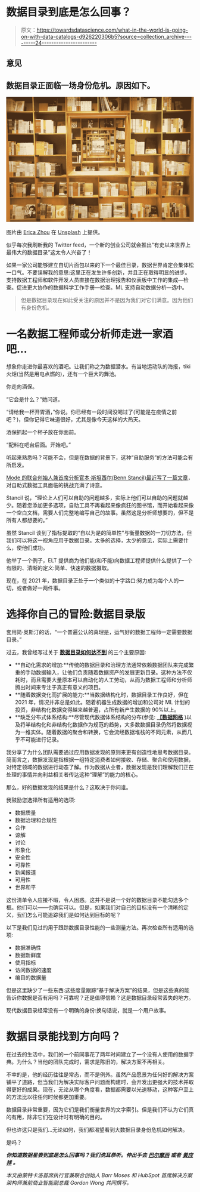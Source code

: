 # 数据目录到底是怎么回事？

> 原文：<https://towardsdatascience.com/what-in-the-world-is-going-on-with-data-catalogs-d926220306b5?source=collection_archive---------24----------------------->

## 意见

## 数据目录正面临一场身份危机。原因如下。

![](img/c1b1a773558d9b90efb1ba12537bf44d.png)

图片由 [Erica Zhou](https://unsplash.com/photos/sb5WBCvx0IU) 在 [Unsplash](http://www.unsplash.com) 上提供。

似乎每次我刷新我的 Twitter feed，一个新的创业公司就会推出“有史以来世界上最伟大的数据目录”这太令人兴奋了！

如果一家公司能够建立自切片面包以来的下一个最佳目录，数据世界肯定会集体松一口气。不要误解我的意思:这里正在发生许多创新，并且正在取得明显的进步。支持数据工程师和软件开发人员直接在数据治理报告和仪表板中工作的集成—检查。促进更大协作的数据科学工作手册—检查。ML 支持自动数据分析—选中。

> 但是数据目录现在如此受关注的原因并不是因为我们对它们满意。因为他们有身份危机。

# 一名数据工程师或分析师走进一家酒吧…

想象你走进你最喜欢的酒吧。让我们称之为数据潜水。有当地运动队的海报，tiki 火炬(当然是用电点燃的)，还有一个巨大的舞池。

你走向酒保。

“它会是什么？”她问道。

“请给我一杯开胃酒，”你说。你已经有一段时间没喝过了(可能是在疫情之前吧？)，但你记得它味道很好，尤其是像今天这样的大热天。

酒保抓起一个杯子放在你面前。

“配料在吧台后面。开始吧。”

听起来熟悉吗？可能不会，但是在数据的背景下，这种“自助服务”的方法可能会有所启发。

[Mode 的联合创始人兼首席分析官本·斯坦西尔(Benn Stancil)最近写了一篇文章](https://benn.substack.com/p/self-serve-still-a-problem)，对自助式数据工具面临的挑战充满了诗意。

Stancil 说，“理论上人们可以自助的问题越多，实际上他们可以自助的问题就越少。随着您添加更多选项，自助工具不再看起来像疯狂的图书馆，而开始看起来像一个空白文档，需要人们完整地编写自己的故事。虽然这是分析师想要的，但不是所有人都想要的。”

虽然 Stancil 谈到了指标提取的“自以为是的简单性”与衡量数据的一刀切方法，但我们可以将这一视角应用于数据目录。太多的选择，太少的意见，实际上需要什么，使他们成功。

他举了一个例子，ELT 提供商为他们能(和不能)向数据工程师提供什么提供了一个有限的、清晰的定义:简单、快速的数据摄取。

现在，在 2021 年，数据目录正处于一个类似的十字路口:努力成为每个人的一切，或者做好一两件事。

# 选择你自己的冒险:数据目录版

套用简·奥斯汀的话，“一个普遍公认的真理是，运气好的数据工程师一定需要数据目录。”

过去，我曾经写过关于 [**数据目录如何达不到**](https://www.montecarlodata.com/data-catalogs-are-dead-long-live-data-discovery/) 的三个主要原因:

*   **自动化需求的增加:**传统的数据目录和治理方法通常依赖数据团队来完成繁重的手动数据输入，让他们负责随着数据资产的发展更新目录。这种方法不仅耗时，而且需要大量原本可以自动化的人工劳动，从而为数据工程师和分析师腾出时间来专注于真正有意义的项目。
*   **随着数据变化而扩展的能力:**当数据结构化时，数据目录工作良好，但在 2021 年，情况并非总是如此。随着机器生成数据的增加和公司对 ML 计划的投资，非结构化数据变得越来越普遍，占所有新产生数据的 90%以上。
*   **缺乏分布式体系结构:**尽管现代数据体系结构的分布(参见: [**【数据网格**](https://www.montecarlodata.com/what-is-a-data-mesh-and-how-not-to-mesh-it-up/) )以及将半结构化和非结构化数据作为规范的趋势，大多数数据目录仍然将数据视为一维实体。随着数据的聚合和转换，它会流经数据堆栈的不同元素，从而几乎不可能进行记录。

我分享了为什么团队需要通过应用数据发现的原则来更有创造性地思考数据目录。简而言之，数据发现是指根据一组特定消费者如何接收、存储、聚合和使用数据，对特定领域的数据进行动态了解。作为数据从业者，数据发现是我们理解我们正在处理的事情并向利益相关者传达这种“理解”的能力的核心。

那么，好的数据发现的结果是什么？这取决于你问谁。

我鼓励您选择所有适用的选项:

*   数据质量
*   数据治理和合规性
*   合作
*   谅解
*   讨论
*   形象化
*   安全性
*   可靠性
*   新闻报道
*   可用性
*   世界和平

这份清单令人应接不暇，令人困惑。这并不是说一个好的数据目录不能勾选多个框。他们可以——也确实可以。但是，如果我们对自己的目标没有一个清晰的定义，我们怎么可能追踪我们是如何达到目标的呢？

以下是我们见过的用于跟踪数据目录性能的一些测量方法。再次检查所有适用的选项:

*   数据准确性
*   数据新鲜度
*   使用指标
*   访问数据的速度
*   编目的数据量

但是这里缺少了一些东西:这些度量跟踪“基于解决方案”的结果，但是这些真的能告诉你数据是否有用吗？可靠呢？还是值得信赖？这是数据目录经常丢失的地方。

现代数据目录经常没有一个明确的身份:换句话说，就是一个用户故事。

# 数据目录能找到方向吗？

在过去的生活中，我们的一个前同事花了两年时间建立了一个没有人使用的数据字典。为什么？当他的团队完成时，需求是陈旧的，解决方案不再相关。

不幸的是，他的经历往往是常态，而不是例外。虽然产品愿景为任何好的解决方案铺平了道路，但当我们为解决实际客户问题而构建时，会开发出更强大的技术并取得更好的成果。现在，无论从哪个角度看，数据都需要以光速移动，这种客户至上的方法比以往任何时候都更加重要。

数据目录非常重要，因为它们是我们衡量世界的文字索引。但是我们不认为它们真的有用，除非它们在设计时有明确的目的。

但也许这只是我们…无论如何，我们都渴望看到大数据目录身份危机如何解决。

是吗？

***你知道数据星表到底是怎么回事吗？我们洗耳恭听。伸出手去*** [***巴尔摩西***](https://www.linkedin.com/in/barrmoses/) ***或者*** [***黄应祥***](https://www.linkedin.com/in/gordonhwong/) ***。***

*本文由蒙特卡洛首席执行官兼联合创始人 Barr Moses 和 HubSpot 首席解决方案架构师兼前商业智能副总裁 Gordon Wong 共同撰写。*